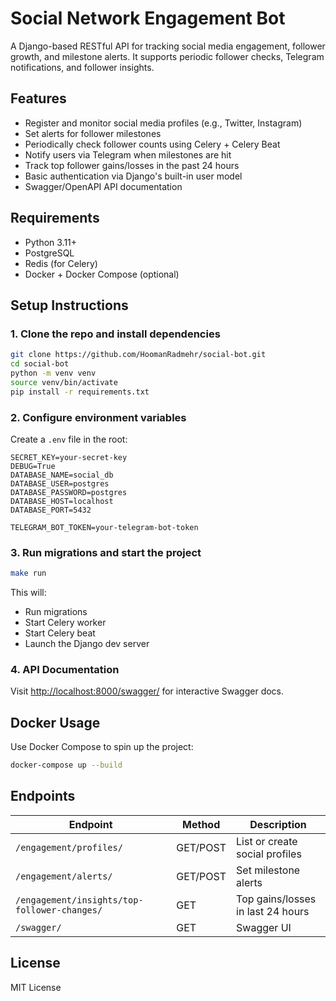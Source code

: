 # Social Network Engagement Bot

A Django-based RESTful API for tracking social media engagement, follower growth, and milestone alerts. It supports periodic follower checks, Telegram notifications, and follower insights.

## Features

- Register and monitor social media profiles (e.g., Twitter, Instagram)
- Set alerts for follower milestones
- Periodically check follower counts using Celery + Celery Beat
- Notify users via Telegram when milestones are hit
- Track top follower gains/losses in the past 24 hours
- Basic authentication via Django's built-in user model
- Swagger/OpenAPI API documentation

## Requirements

- Python 3.11+
- PostgreSQL
- Redis (for Celery)
- Docker + Docker Compose (optional)

## Setup Instructions

### 1. Clone the repo and install dependencies

```bash
git clone https://github.com/HoomanRadmehr/social-bot.git
cd social-bot
python -m venv venv
source venv/bin/activate
pip install -r requirements.txt
```

### 2. Configure environment variables

Create a `.env` file in the root:

```env
SECRET_KEY=your-secret-key
DEBUG=True
DATABASE_NAME=social_db
DATABASE_USER=postgres
DATABASE_PASSWORD=postgres
DATABASE_HOST=localhost
DATABASE_PORT=5432

TELEGRAM_BOT_TOKEN=your-telegram-bot-token
```

### 3. Run migrations and start the project

```bash
make run
```

This will:
- Run migrations
- Start Celery worker
- Start Celery beat
- Launch the Django dev server

### 4. API Documentation

Visit [http://localhost:8000/swagger/](http://localhost:8000/swagger/) for interactive Swagger docs.

## Docker Usage

Use Docker Compose to spin up the project:

```bash
docker-compose up --build
```

## Endpoints

| Endpoint | Method | Description |
|---------|--------|-------------|
| `/engagement/profiles/` | GET/POST | List or create social profiles |
| `/engagement/alerts/` | GET/POST | Set milestone alerts |
| `/engagement/insights/top-follower-changes/` | GET | Top gains/losses in last 24 hours |
| `/swagger/` | GET | Swagger UI |

## License

MIT License
